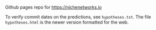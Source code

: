 Github pages repo for https://nichenetworks.io

To verify commit dates on the predictions, see `hypotheses.txt`. The file `hypotheses.html` is the newer version formatted for the web.
